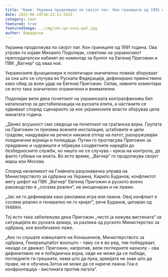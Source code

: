 ```yaml
---
title: "Киев: Украина продолжува по својот пат. Кон границите од 1991 г."
date: 2023-06-24T16:22:11.542Z
category: свет
featured: true
featuredImage: ../img/ukr-po-svoj-pat.jpg
author: Вардарски
---
```

Украина продолжува по својот пат. Кон границите од 1991 година. Ова утрово го изјави Михаило Подолијак, советник на украинскиот претседателски кабинет во коментар за бунтот на Евгениј Пригожин и ПВК „Вагнер“ од оваа ноќ.

Украинските функционери и политичари значително повеќе зборуваат за она што се случува во Руската Федерација, дефинирано првенствено како обид за воен удар на Евгениј Пригожин. Сепак, нивните коментари се исто така значително ограничени и внимателни.

Подолијак вели дека почетокот на украинската контраофанзива бил катализатор за дестабилизација на руската елита, а настаните се одвиваат според сценариото за кое украинските власти зборуваа цела минатата година.

„Денес всушност сме сведоци на почетокот на граѓанска војна. Групата на Пригожин ги презема воените инсталации, штабовите и цели градови, наидувајќи на речиси никаков отпор на патот, разоружувајќи поединечни војници и полицајци. Путин го прогласува Пригожин за предавник и чудовиште и објавува соодветните наредби до безбедносните служби, но ништо не се случува - криза на контрола, де факто губење на моќта. Во исто време, „Вагнер“ го продолжува својот марш кон Москва.

Според началникот на Главната разузнавачка управа на Министерството за одбрана на Украина, Кирило Буданов, конфликтот меѓу шефот на ПВК „Вагнер“ Евгениј Пригожин и руското воено раководство е „сосема реален“, не инсцениран и не лажен.

„Јас не го дефинирам како рекламна игра или лажна. Овој конфликт е сосема реален и генерално не го кријат“, рече Буданов, цитиран од УНИАН.

Тој исто така забележува дека Пригожин „често ја кажува вистината“ за ситуацијата во руската армија, за разлика од руското Министерство за одбрана, кое вообичаено лаже.

„Ако ги слушате извештаите на Конашенков, Министерството за одбрана, Генералштабот воопшто - таму се е во ред, тие победуваат, некаде се движат. Пригожин, напротив, вели погледнете наоколу - ова дефинитивно не е победничка војна, овде не може да се победи, погледнете ги грешките, нема што да пука, армијата не знае што да прави, не е обучена.Затоа не може да се нарече лажна.Тоа е конфронтација - вистината против лагата“.